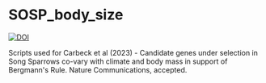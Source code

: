 # SOSP_body_size
[![DOI](https://zenodo.org/badge/511721164.svg)](https://zenodo.org/badge/latestdoi/511721164)

Scripts used for Carbeck et al (2023) - Candidate genes under selection in Song Sparrows co-vary with climate and body mass in support of Bergmann's Rule. Nature Communications, accepted.

